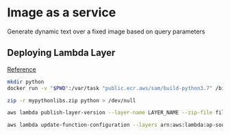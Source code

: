 # Image as a service

Generate dynamic text over a fixed image based on query parameters

## Deploying Lambda Layer
[Reference](https://aws.amazon.com/premiumsupport/knowledge-center/lambda-layer-simulated-docker/)
```bash
mkdir python
docker run -v "$PWD":/var/task "public.ecr.aws/sam/build-python3.7" /bin/sh -c "pip install -r requirements.txt -t python/; exit"

zip -r mypythonlibs.zip python > /dev/null

aws lambda publish-layer-version --layer-name LAYER_NAME --zip-file fileb://mypythonlibs.zip --compatible-runtimes "python3.7"

aws lambda update-function-configuration --layers arn:aws:lambda:ap-southeast-1:ACCOUNT_ID:layer:PIL-layer:LAYER_VERSION --function-name FUNCTION_NAME
```
